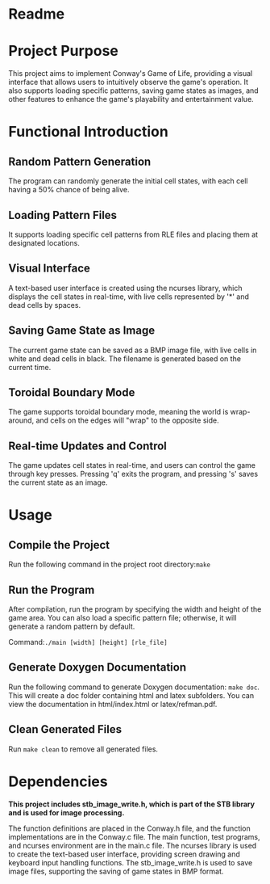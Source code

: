 # Readme

# Project Purpose

This project aims to implement Conway's Game of Life, providing a visual interface that allows users to intuitively observe the game's operation. It also supports loading specific patterns, saving game states as images, and other features to enhance the game's playability and entertainment value.

# Functional Introduction

## Random Pattern Generation

The program can randomly generate the initial cell states, with each cell having a 50% chance of being alive.

## Loading Pattern Files

It supports loading specific cell patterns from RLE files and placing them at designated locations.

## Visual Interface

A text-based user interface is created using the ncurses library, which displays the cell states in real-time, with live cells represented by '*' and dead cells by spaces.

## Saving Game State as Image

The current game state can be saved as a BMP image file, with live cells in white and dead cells in black. The filename is generated based on the current time.

## Toroidal Boundary Mode 

The game supports toroidal boundary mode, meaning the world is wrap-around, and cells on the edges will "wrap" to the opposite side.

## Real-time Updates and Control

The game updates cell states in real-time, and users can control the game through key presses. Pressing 'q' exits the program, and pressing 's' saves the current state as an image.

# Usage

## Compile the Project

Run the following command in the project root directory:```make```

## Run the Program

After compilation, run the program by specifying the width and height of the game area. You can also load a specific pattern file; otherwise, it will generate a random pattern by default.

Command:```./main [width] [height] [rle_file]```

## Generate Doxygen Documentation 

Run the following command to generate Doxygen documentation: ```make doc```. This will create a doc folder containing html and latex subfolders. You can view the documentation in html/index.html or latex/refman.pdf.

## Clean Generated Files

Run ```make clean``` to remove all generated files.

# Dependencies

**This project includes stb_image_write.h, which is part of the STB library and is used for image processing.**

The function definitions are placed in the Conway.h file, and the function implementations are in the Conway.c file. The main function, test programs, and ncurses environment are in the main.c file. The ncurses library is used to create the text-based user interface, providing screen drawing and keyboard input handling functions. The stb_image_write.h is used to save image files, supporting the saving of game states in BMP format.


